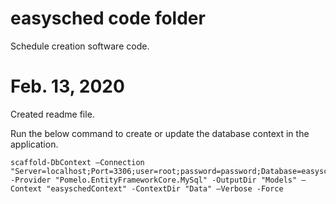 # easysched code folder
Schedule creation software code.

# Feb. 13, 2020
Created readme file.

Run the below command to create or update the database context in the application.
````
scaffold-DbContext –Connection "Server=localhost;Port=3306;user=root;password=password;Database=easysched" -Provider "Pomelo.EntityFrameworkCore.MySql" -OutputDir "Models" –Context "easyschedContext" -ContextDir "Data" –Verbose -Force
````
